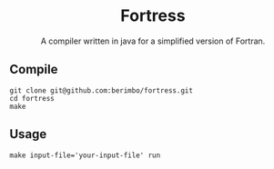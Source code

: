 <h1 align="center">
    Fortress
</h1>

<p align="center">
    A compiler written in java for a simplified version of Fortran.
</p>

## Compile

```
git clone git@github.com:berimbo/fortress.git
cd fortress
make
```
 
## Usage

```
make input-file='your-input-file' run
```
